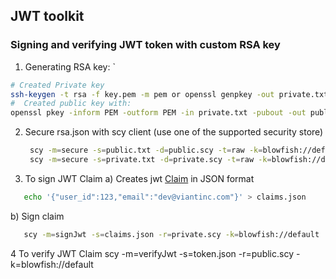 ## JWT toolkit





### Signing and verifying JWT token with custom RSA key

1. Generating RSA key: `
  ```bash
# Created Private key
ssh-keygen -t rsa -f key.pem -m pem or openssl genpkey -out private.txt -outform PEM -algorithm RSA -pkeyopt rsa_keygen_bits:4096
#  Created public key with:
openssl pkey -inform PEM -outform PEM -in private.txt -pubout -out public.txt
```
2. Secure rsa.json with scy client (use one of the supported security store)
   ```bash
    scy -m=secure -s=public.txt -d=public.scy -t=raw -k=blowfish://default ## on prod, use secure store instead of local fs
    scy -m=secure -s=private.txt -d=private.scy -t=raw -k=blowfish://default ## on prod, use secure store instead of local fs
      ```
3. To sign JWT Claim
a) Creates jwt [Claim](https://github.com/viant/scy/blob/main/auth/jwt/claims.go) in JSON format
```bash
   echo '{"user_id":123,"email":"dev@viantinc.com"}' > claims.json 
```
b) Sign claim   
```bash
   scy -m=signJwt -s=claims.json -r=private.scy -k=blowfish://default
``` 

4 To verify JWT Claim
   scy -m=verifyJwt -s=token.json -r=public.scy -k=blowfish://default
``` 
